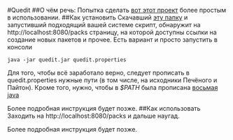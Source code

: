 #Quedit
##О чём речь:
Попытка сделать <a href="https://bitbucket.org/pecheny/chgksuite">вот этот проект</a> более простым в использовании.
##Как установить
Скачавший <a href="https://github.com/shtykh/chgksuite/raw/master/bin/">эту папку</a> и запустивший подходящий вашей системе скрипт, обнаружит на http://localhost:8080/packs страницу, на которой доступны ссылки на создание новых пакетов и прочее.
Есть вариант и просто запустить в консоли 

```
java -jar quedit.jar quedit.properties
```
Для того, чтобы всё заработало верно, следует прописать в quedit.properties нужные пути (в том числе, на исходники Печёного и Пайтон). 
Кроме того, нужно, чтобы в *$PATH* была прописана <a href="http://www.oracle.com/technetwork/java/javase/downloads/jdk8-downloads-2133151.html">восьмая java</a>

Более подробная инструкция будет позже.
##Как использовать
Заходить на http://localhost:8080/packs и дальше наугад.

Более подробная инструкция будет позже.
